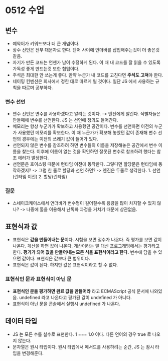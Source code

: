 # 0512 수업

## 변수

- 예약어가 키워드보다 더 큰 개념이다.
- 상수 선언은 전부 대문자로 한다. 단어 사이에 언더바를 삽입해주는것이 더 좋은것 같음.
- 자기가 만든 코드는 언젠가 남이 수정하게 된다. 이 때 내 코드를 잘 읽을 수 있도록 가독성 좋게 만드는것 또한 협업이다.
- 주석은 최대한 안 쓰는게 좋다. 만약 누군가 내 코드를 고친다면 **주석도 고쳐**야 한다.
- 네이밍 컨벤션은 회사에서 정한 대로 따르게 될 것이다. 일단 JS 에서 사용하는 규칙을 따르며 공부하자.

### 변수 선언
- 변수 선언은 변수를 사용하겠다고 알리는 것이다. -> 엔진에게 알린다. 식별자들은 만들때에 변수를 선언한다. JS 는 선언에 정의도 들어간다.
- 메모리는 항상 누군가가 확보하고 사용했던 공간이다. 변수를 선언하면 이전의 누군가 사용했던 메모리를 확보한다. 이 때 누군가가 확보해 놓았던 값이 존재해 변수 선언의 경우에는 이전의 쓰레기 값이 들어가 있다.
- 선언되지 않은 변수를 참조하려 하면 변수들의 이름을 저장해놓은 공간에서 변수 이름을 찾는다. 이후에 이름이 없는 것을 확인하면 잘못된 변수로 참조하려 했다는 참조 에러가 발생한다.
- 선언문은 호이스팅 때문에 런타임 이전에 동작한다. 그렇다면 할당문은 런타임에 동작하겠지? -> 그럼 한 줄로 할당과 선언 하면? -> 엔진은 두줄로 생각한다. 1. 선언 (런타임 이전) 2. 할당(런타임)

### 질문
- 스네이크케이스에서 언더바가 변수명이 길어질수록 용량을 많이 차지할 수 있지 않나? -> 나중에 툴을 이용해서 난독화 과정을 거치기 때문에 상관없음.

## 표현식과 값
- 표현식은 **값을 만들어내는 문**이다. 시험을 보면 점수가 나온다. 즉 평가를 보면 값이 나온다. 계산을 하면 값이 나온다. 계산이라는 말 대신 프로그래밍에서는 평가라고 한다. **평가가 되어 값을 만들어내는 모든 식을 표현식이라고 한다.** 변수에 담을 수 있으면 값이다. 표현식은 값보다 큰 범위이다.
- 표현식은 값이 된다. 하지만 값은 표현식이라고 할 수 없다.

### 표현식인 문과 표현식이 아닌 문
- **표현식인 문을 평가하면 완료 값을 만들어라** 라고 ECMAScript 공식 문서에 나와있음. undefined 라고 나온다고 평가된 값이 undefined 가 아니다.
- 표현식이 아닌 문을 콘솔에서 실행시 undefined 가 나온다.

## 데이터 타입
- JS 는 모든 수를 실수로 표현한다. 1 === 1.0 이다. 다른 언어의 경우 true 로 나오지 않는다. 
- 문자열은 원시 타입이다. 원시 타입에서 메서드를 사용하려는 순간, JS 는 잠시 타입을 변경해준다.
